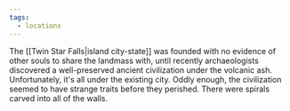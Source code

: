 ```yaml
---
tags:
  - locations
---
```

The [[Twin Star Falls|island city-state]] was founded with no evidence of other souls to share the landmass with, until recently archaeologists discovered a well-preserved ancient civilization under the volcanic ash. Unfortunately, it's all under the existing city. Oddly enough, the civilization seemed to have strange traits before they perished. There were spirals carved into all of the walls.
